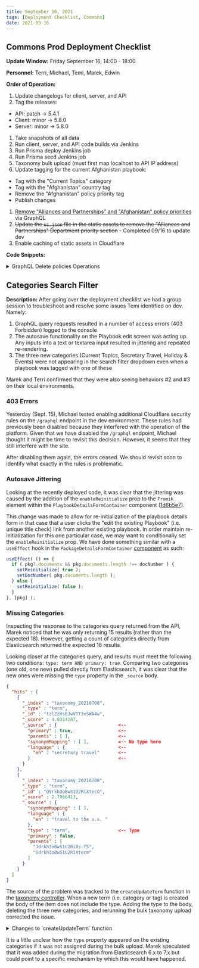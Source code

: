 ```yaml
---
title: September 16, 2021
tags: [Deployment Checklist, Commons]
date: 2021-09-16
---
```


## Commons Prod Deployment Checklist

**Update Window:** Friday September 16, 14:00 - 18:00

**Personnel:** Terri, Michael, Temi, Marek, Edwin

**Order of Operation:**

1. Update changelogs for client, server, and API
1. Tag the releases:
  - API: patch -> 5.4.1
  - Client: minor -> 5.8.0
  - Server: minor -> 5.8.0
1. Take snapshots of all data
1. Run client, server, and API code builds via Jenkins
1. Run Prisma deploy Jenkins job
1. Run Prisma seed Jenkins job
1. Taxonomy bulk upload (must first map localhost to API IP address)
1. Update tagging for the current Afghanistan playbook:
  - Tag with the "Current Topics" category
  - Tag with the "Afghanistan" country tag
  - Remove the "Afghanistan" policy priority tag
  - Publish changes
1. [Remove "Alliances and Partnerships" and "Afghanistan" policy priorities](#gql-policy) via GraphQL
1. ~~Update the `ui.json` file in the static assets to remove the "Alliances and Partnerships" Department priority section~~ - Completed 09/16 to update dev
1. Enable caching of static assets in Cloudflare

**Code Snippets:**

<details id="gql-policy"><summary>GraphQL Delete policies Operations</summary>
  <pre><code class="language-graphql hljs">
query POLICIES {
  policyPriorities {
    id
    name
    theme
  }
}

mutation DELETE_AFGHANISTAN_POLICY {
  deletePolicyPriority(
    where: { id: "cksouaajfeeq0074414dpzdze" }
  ) {
    id
    name
  }
}

mutation DELETE_ALLIANCES_POLICY {
  deletePolicyPriority(
    where: { id: "ckr802nqm9ors0744h5mhi91y" }
  ) {
    id
    name
  }
}
  </code></pre>
</details>

## Categories Search Filter

**Description:** After going over the deployment checklist we had a group session to troubleshoot and resolve some issues Temi identified on dev. Namely:

  1. GraphQL query requests resulted in a number of access errors (403 Forbidden) logged to the console
  1. The autosave functionality on the Playbook edit screen was acting up. Any inputs into a text or textarea input resulted in jittering and repeated re-rendering.
  1. The three new categories (Current Topics, Secretary Travel, Holiday & Events) were not appearing in the search filter dropdown even when a playbook was tagged with one of these

Marek and Terri confirmed that they were also seeing behaviors #2 and #3 on their local environments.

### 403 Errors

Yesterday (Sept. 15), Michael tested enabling additional Cloudflare security rules on the `/graphql` endpoint in the dev environment. These rules had previously been disabled because they interfered with the operation of the platform. Given that we have disabled the `/graphql` endpoint, Michael thought it might be time to revisit this decision. However, it seems that they still interfere with the site.

After disabling them again, the errors ceased. We should revisit soon to identify what exactly in the rules is problematic.

### Autosave Jittering

Looking at the recently deployed code, it was clear that the jittering was caused by the addition of the `enableReinitialize` prop to the `Fromik` element within the `PlaybookDetailsFormContainer` component ([1d6b5e7](https://github.com/IIP-Design/content-commons-client/commit/1d6b5e71c9c4bfc47f22366aeb806b416b821536)).

This change was made to allow for re-initialization of the playbook details form in that case that a user clicks the "edit the existing Playbook" (i.e. unique title check) link from another existing playbook. In order maintain re-initialization for this one particular case, we may want to conditionally set the `enableReinitialize` prop. We have done something similar with a `useEffect` hook in the `PackageDetailsFormContainer` [component](https://github.com/IIP-Design/content-commons-client/blob/develop/components/admin/PackageEdit/PackageDetailsFormContainer/PackageDetailsFormContainer.js#L26) as such:

```jsx
useEffect( () => {
  if ( pkg?.documents && pkg.documents.length !== docNumber ) {
    setReinitialize( true );
    setDocNumber( pkg.documents.length );
  } else {
    setReinitialize( false );
  }
}, [pkg] );
```

### Missing Categories

Inspecting the response to the categories query returned from the API, Marek noticed that he was only returning 15 results (rather than the expected 18). However, getting a count of categories directly from Elasticsearch returned the expected 18 results.

Looking closer at the categories query, and results must meet the following two conditions: `type: term AND primary: true`. Comparing two categories (one old, one new) pulled directly from Elasticsearch, it was clear that the new ones were missing the `type` property in the `_source` body.

```json
{
  "hits" : [
    {
      "_index" : "taxonomy_20210708",
      "_type" : "term",
      "_id" : "tzlZzHsBJwVTT3xSWA4w",
      "_score" : 4.0314107,
      "_source" : {                       <--
        "primary" : true,                 <--
        "parents" : [ ],                  <--
        "synonymMapping" : [ ],           <-- No type here
        "language" : {                    <--
          "en" : "secretary travel"       <--
        }                                 <--
      }
    },
    {
      "_index" : "taxonomy_20210708",
      "_type" : "term",
      "_id" : "Q9rkh3oBwS1U2RiXtecO",
      "_score" : 2.7966413,
      "_source" : {
        "synonymMapping" : [ ],
        "language" : {
          "en" : "travel to the u.s. "
        },
        "type" : "term",                  <-- Type
        "primary" : false,
        "parents" : [
          "Jdrkh3oBwS1U2RiXs-f5",
          "Sdrkh3oBwS1U2RiXtecm"
        ]
      }
    }
  ]
}
```
The source of the problem was tracked to the `createUpdateTerm` function in the [taxonomy controller](https://github.com/IIP-Design/cdp-public-api/blob/develop/src/api/resources/taxonomy/controller.js#L77). When a new term (i.e. category or tag) is created the body of the item does not include the type. Adding the type to the body, deleting the three new categories, and rerunning the bulk taxonomy upload corrected the issue.

<details id="createUpdateTerm"><summary>Changes to `createUpdateTerm` function</summary>
  <pre><code class="language-js hljs">
const createUpdateTerm = async ( name, syns, language, isParent, existingTerm ) => {
  console.log( 'createUpdateTerm', name, syns, language, isParent, existingTerm );
  let term = existingTerm;

  // If no existingTerm provided, search ES
  if ( !term ) term = await controllers.findDocByTerm( model, name );
  // If still no term, then create one
  if ( !term ) {
    const body = {
      primary: isParent,
      parents: isParent ? [] : [parent._id],
      synonymMapping: syns,
      language,
      type: 'term', // <--- ADDED THIS
    };
  }

  // Some more code...

  return term;
};
  </code></pre>
</details>

It is a little unclear how the `type` property appeared on the existing categories if it was not assigned during the bulk upload. Marek speculated that it was added during the migration from Elasticsearch 6.x to 7.x but could point to a specific mechanism by which this would have happened.